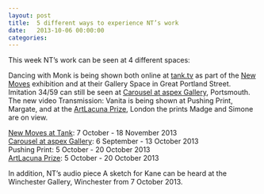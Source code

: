 ```yaml
---
layout: post
title:  5 different ways to experience NT’s work
date:   2013-10-06 00:00:00
categories: 
---
```


This week NT’s work can be seen at 4 different spaces:

Dancing with Monk is being shown both online at <a href="http://tank.tv" target="_blank">tank.tv</a> as part of the <a href="http://tank.tv/exhibitions/2013/new-moves.aspx" target="_blank">New Moves</a> exhibition and at their Gallery Space in Great Portland Street.  
Imitation 34/59 can still be seen at <a href="http://www.aspex.org.uk/events/carousel" target="_blank"> Carousel at aspex Gallery</a>, Portsmouth.  
The new video Transmission: Vanita is being shown at Pushing Print, Margate,
and at the <a href="http://artlacuna.org/prize" target="_blank"> ArtLacuna Prize</a>, London the prints Madge and Simone are on view.  

<a href="http://tank.tv/exhibitions/2013/new-moves.aspx" target="_blank">New Moves at Tank</a>: 7 October - 18 November 2013  
<a href="http://www.aspex.org.uk/events/carousel" target="_blank"> Carousel at aspex Gallery</a>: 6 September - 13 October 2013  
Pushing Print: 5 October - 20 October 2013  
<a href="http://artlacuna.org/prize" target="_blank">ArtLacuna Prize</a>: 5 October - 20 October 2013

In addition, NT’s audio piece A sketch for Kane can be heard at the Winchester Gallery, Winchester from 7 October 2013.
